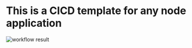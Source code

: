 # This is a CICD template for any node application

![workflow result](https://github.com/DragonAxe01/dragonaxe.templates.github-actions.node-build/actions/workflows/release.yml/badge.svg)
